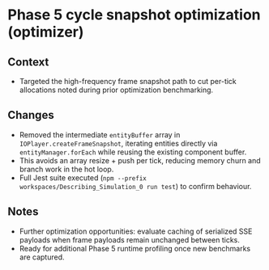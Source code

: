 # Phase 5 cycle snapshot optimization (optimizer)

## Context
- Targeted the high-frequency frame snapshot path to cut per-tick allocations noted during prior optimization benchmarking.

## Changes
- Removed the intermediate `entityBuffer` array in `IOPlayer.createFrameSnapshot`, iterating entities directly via `entityManager.forEach` while reusing the existing component buffer.
- This avoids an array resize + push per tick, reducing memory churn and branch work in the hot loop.
- Full Jest suite executed (`npm --prefix workspaces/Describing_Simulation_0 run test`) to confirm behaviour.

## Notes
- Further optimization opportunities: evaluate caching of serialized SSE payloads when frame payloads remain unchanged between ticks.
- Ready for additional Phase 5 runtime profiling once new benchmarks are captured.

